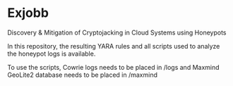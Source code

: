 # Exjobb

Discovery & Mitigation of Cryptojacking in Cloud Systems using Honeypots

In this repository, the resulting YARA rules and all scripts used to analyze the honeypot logs is available.

To use the scripts, Cowrie logs needs to be placed in /logs and Maxmind GeoLite2 database needs to be placed in /maxmind